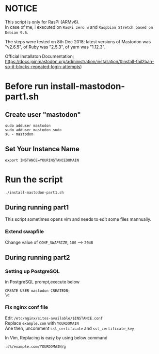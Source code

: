 # NOTICE
This script is only for RasPi (ARMv6).  
In case of me, I executed on `RasPi zero w` and `Raspbian Stretch based on Debian 9.6`.  

The steps were tested on 8th Dec 2018; latest versions of Mastodon was "v2.6.5", of Ruby was "2.5.3", of yarn was "1.12.3".

Official Installaton Documentation; https://docs.joinmastodon.org/administration/installation/#install-fail2ban-so-it-blocks-repeated-login-attempts)  


# Before run install-mastodon-part1.sh  

## Create user "mastodon"
```
sudo adduser mastodon
sudo adduser mastodon sudo 
su - mastodon
```
##  Set Your Instance Name
```
export INSTANCE=YOURINSTANCEDOMAIN  
```  
# Run the script  
```
./install-mastodon-part1.sh
```

## During running part1
This script sometimes opens vim and needs to edit some files mannually.

### Extend swapfile
Change value of `CONF_SWAPSIZE`, `100` --> `2048`   

## During running part2
### Setting up PostgreSQL
in PostgreSQL prompt,execute below
```
CREATE USER mastodon CREATEDB;
\q
``` 

### Fix nginx conf file
Edit `/etc/nginx/sites-available/$INSTANCE.conf`  
Replace `example.com` with `YOURDOMAIN`   
Ane then, uncomment `ssl_certificate` and `ssl_certificate_key`  

In Vim, Replacing is easy by using below command
```
:s%/example.com/YOURDOMAIN/g
```

